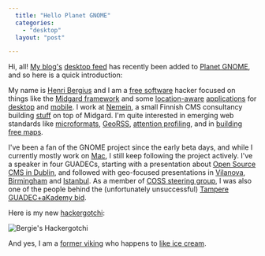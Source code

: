 ```yaml
---
  title: "Hello Planet GNOME"
  categories: 
    - "desktop"
  layout: "post"

---
```

<p>
Hi, all! <a href="http://bergie.iki.fi/">My blog's</a> <a href="http://bergie.iki.fi/blog/category/desktop/">desktop feed</a> has recently been added to <a href="http://planet.gnome.org/">Planet GNOME</a>, and so here is a quick introduction:
</p><p>
My name is <a href="http://bergie.iki.fi/about/">Henri Bergius</a> and I am a <a href="http://www.fsfe.org/">free software</a> hacker focused on things like the <a href="http://www.midgard-project.org/">Midgard framework</a> and some <a href="http://geoclue.freedesktop.org/">location-aware</a> <a href="http://maemo.org/downloads/product/OS2007/maemoplazer/">applications</a> for <a href="http://bergie.iki.fi/blog/category/desktop/">desktop</a> and <a href="http://bergie.iki.fi/blog/category/mobility/">mobile</a>. I work at <a href="http://nemein.com/en/">Nemein</a>, a small Finnish CMS consultancy building <a href="http://maemo.org/">stuff</a> on top of Midgard. I'm quite interested in emerging web standards like <a href="http://bergie.iki.fi/blog/firefox-extension-for-microformat-utilization/">microformats</a>, <a href="http://bergie.iki.fi/blog/solving-logistics-of-mamona/">GeoRSS</a>, <a href="http://bergie.iki.fi/blog/putting_attention_to_midgard/">attention profilin</a>g, and in <a href="http://bergie.iki.fi/blog/openstreetmap-s_user-generated_data_wins_when_there_are_changes/">building free maps</a>.
</p><p>
I've been a fan of the GNOME project since the early beta days, and while I currently mostly work on <a href="http://bergie.iki.fi/blog/switching-to-intel-macbook/">Mac</a>, I still keep following the project actively. I've a speaker in four GUADECs, starting with a presentation about <a href="http://www.nehmer.net/~bergie/guadec-2003/">Open Source CMS in Dublin</a>, and followed with geo-focused presentations in <a href="http://bergie.iki.fi/blog/synchronization-and-the-free-software-desktop-in-guadec/">Vilanova</a>, <a href="http://bergie.iki.fi/blog/geoclue_is_appearing/">Birmingham</a> and <a href="http://bergie.iki.fi/blog/notes_from_guadec_istanbul/">Istanbul</a>. As a member of <a href="http://bergie.iki.fi/blog/in_coss_steering_group/">COSS steering group</a>, I was also one of the people behind the (unfortunately unsuccessful) <a href="http://bergie.iki.fi/blog/tampere_is_a_candidate_for_guadec_and_akademy_2009/">Tampere GUADEC+aKademy bid</a>.
</p><p>
Here is my new <a href="http://en.wikipedia.org/wiki/Hackergotchi">hackergotchi</a>:
</p><p>
<img src="http://www.nehmer.net/~bergie/bergie_hackergotchi.png" alt="Bergie's Hackergotchi" /></p><p>
And yes, I am a <a href="http://flickr.com/photos/bergie/collections/72157603279990472/">former viking</a> who happens to <a href="http://bergie.iki.fi/blog/at_least_we_won_the_ice_cream_deathmatch/">like ice cream</a>.
</p>
